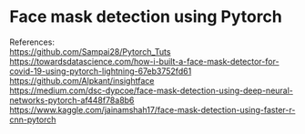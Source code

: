 # Face mask detection using Pytorch



References:<br />
https://github.com/Sampai28/Pytorch_Tuts<br />
https://towardsdatascience.com/how-i-built-a-face-mask-detector-for-covid-19-using-pytorch-lightning-67eb3752fd61<br />
https://github.com/Alpkant/insightface<br />
https://medium.com/dsc-dypcoe/face-mask-detection-using-deep-neural-networks-pytorch-af448f78a8b6<br />
https://www.kaggle.com/jainamshah17/face-mask-detection-using-faster-r-cnn-pytorch<br />
